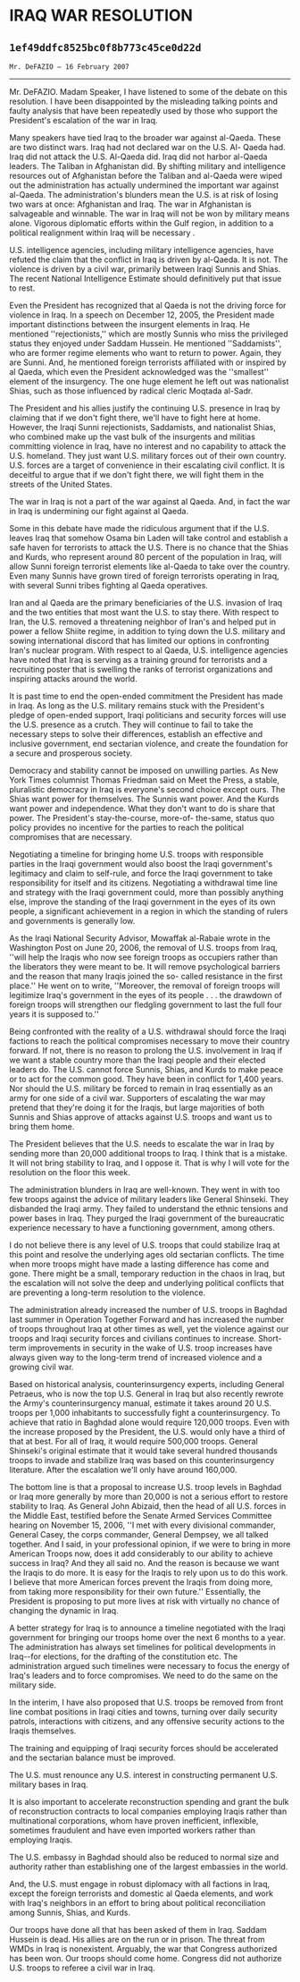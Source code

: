 # IRAQ WAR RESOLUTION
## `1ef49ddfc8525bc0f8b773c45ce0d22d`
`Mr. DeFAZIO — 16 February 2007`

---


Mr. DeFAZIO. Madam Speaker, I have listened to some of the debate on 
this resolution. I have been disappointed by the misleading talking 
points and faulty analysis that have been repeatedly used by those who 
support the President's escalation of the war in Iraq.

Many speakers have tied Iraq to the broader war against al-Qaeda. 
These are two distinct wars. Iraq had not declared war on the U.S. Al-
Qaeda had. Iraq did not attack the U.S. Al-Qaeda did. Iraq did not 
harbor al-Qaeda leaders. The Taliban in Afghanistan did. By shifting 
military and intelligence resources out of Afghanistan before the 
Taliban and al-Qaeda were wiped out the administration has actually 
undermined the important war against al-Qaeda. The administration's 
blunders mean the U.S. is at risk of losing two wars at once: 
Afghanistan and Iraq. The war in Afghanistan is salvageable and 
winnable. The war in Iraq will not be won by military means alone. 
Vigorous diplomatic efforts within the Gulf region, in addition to a 
political realignment within Iraq will be necessary .

U.S. intelligence agencies, including military intelligence agencies, 
have refuted the claim that the conflict in Iraq is driven by al-Qaeda. 
It is not. The violence is driven by a civil war, primarily between 
Iraqi Sunnis and Shias. The recent National Intelligence Estimate 
should definitively put that issue to rest.

Even the President has recognized that al Qaeda is not the driving 
force for violence in Iraq. In a speech on December 12, 2005, the 
President made important distinctions between the insurgent elements in 
Iraq. He mentioned ''rejectionists,'' which are mostly Sunnis who miss 
the privileged status they enjoyed under Saddam Hussein. He mentioned 
''Saddamists'', who are former regime elements who want to return to 
power. Again, they are Sunni. And, he mentioned foreign terrorists 
affiliated with or inspired by al Qaeda, which even the President 
acknowledged was the ''smallest'' element of the insurgency. The one 
huge element he left out was nationalist Shias, such as those 
influenced by radical cleric Moqtada al-Sadr.

The President and his allies justify the continuing U.S. presence in 
Iraq by claiming that if we don't fight there, we'll have to fight here 
at home. However, the Iraqi Sunni rejectionists, Saddamists, and 
nationalist Shias, who combined make up the vast bulk of the insurgents 
and militias committing violence in Iraq, have no interest and no 
capability to attack the U.S. homeland. They just want U.S. military 
forces out of their own country. U.S. forces are a target of 
convenience in their escalating civil conflict. It is deceitful to 
argue that if we don't fight there, we will fight them in the streets 
of the United States.

The war in Iraq is not a part of the war against al Qaeda. And, in 
fact the war in Iraq is undermining our fight against al Qaeda.

Some in this debate have made the ridiculous argument that if the 
U.S. leaves Iraq that somehow Osama bin Laden will take control and 
establish a safe haven for terrorists to attack the U.S. There is no 
chance that the Shias and Kurds, who represent around 80 percent of the 
population in Iraq, will allow Sunni foreign terrorist elements like 
al-Qaeda to take over the country. Even many Sunnis have grown tired of 
foreign terrorists operating in Iraq, with several Sunni tribes 
fighting al Qaeda operatives.

Iran and al Qaeda are the primary beneficiaries of the U.S. invasion 
of Iraq and the two entities that most want the U.S. to stay there. 
With respect to Iran, the U.S. removed a threatening neighbor of Iran's 
and helped put in power a fellow Shiite regime, in addition to tying 
down the U.S. military and sowing international discord that has 
limited our options in confronting Iran's nuclear program. With respect 
to al Qaeda, U.S. intelligence agencies have noted that Iraq is serving 
as a training ground for terrorists and a recruiting poster that is 
swelling the ranks of terrorist organizations and inspiring attacks 
around the world.



It is past time to end the open-ended commitment the President has 
made in Iraq. As long as the U.S. military remains stuck with the 
President's pledge of open-ended support, Iraqi politicians and 
security forces will use the U.S. presence as a crutch. They will 
continue to fail to take the necessary steps to solve their 
differences, establish an effective and inclusive government, end 
sectarian violence, and create the foundation for a secure and 
prosperous society.

Democracy and stability cannot be imposed on unwilling parties. As 
New York Times columnist Thomas Friedman said on Meet the Press, a 
stable, pluralistic democracy in Iraq is everyone's second choice 
except ours. The Shias want power for themselves. The Sunnis want 
power. And the Kurds want power and independence. What they don't want 
to do is share that power. The President's stay-the-course, more-of-
the-same, status quo policy provides no incentive for the parties to 
reach the political compromises that are necessary.

Negotiating a timeline for bringing home U.S. troops with responsible 
parties in the Iraqi government would also boost the Iraqi government's 
legitimacy and claim to self-rule, and force the Iraqi government to 
take responsibility for itself and its citizens. Negotiating a 
withdrawal time line and strategy with the Iraqi government could, more 
than possibly anything else, improve the standing of the Iraqi 
government in the eyes of its own people, a significant achievement in 
a region in which the standing of rulers and governments is generally 
low.

As the Iraqi National Security Advisor, Mowaffak al-Rabaie wrote in 
the Washington Post on June 20, 2006, the removal of U.S. troops from 
Iraq, ''will help the Iraqis who now see foreign troops as occupiers 
rather than the liberators they were meant to be. It will remove 
psychological barriers and the reason that many Iraqis joined the so-
called resistance in the first place.'' He went on to write, 
''Moreover, the removal of foreign troops will legitimize Iraq's 
government in the eyes of its people . . . the drawdown of foreign 
troops will strengthen our fledgling government to last the full four 
years it is supposed to.''


Being confronted with the reality of a U.S. withdrawal should force 
the Iraqi factions to reach the political compromises necessary to move 
their country forward. If not, there is no reason to prolong the U.S. 
involvement in Iraq if we want a stable country more than the Iraqi 
people and their elected leaders do. The U.S. cannot force Sunnis, 
Shias, and Kurds to make peace or to act for the common good. They have 
been in conflict for 1,400 years. Nor should the U.S. military be 
forced to remain in Iraq essentially as an army for one side of a civil 
war. Supporters of escalating the war may pretend that they're doing it 
for the Iraqis, but large majorities of both Sunnis and Shias approve 
of attacks against U.S. troops and want us to bring them home.

The President believes that the U.S. needs to escalate the war in 
Iraq by sending more than 20,000 additional troops to Iraq. I think 
that is a mistake. It will not bring stability to Iraq, and I oppose 
it. That is why I will vote for the resolution on the floor this week.

The administration blunders in Iraq are well-known. They went in with 
too few troops against the advice of military leaders like General 
Shinseki. They disbanded the Iraqi army. They failed to understand the 
ethnic tensions and power bases in Iraq. They purged the Iraqi 
government of the bureaucratic experience necessary to have a 
functioning government, among others.

I do not believe there is any level of U.S. troops that could 
stabilize Iraq at this point and resolve the underlying ages old 
sectarian conflicts. The time when more troops might have made a 
lasting difference has come and gone. There might be a small, temporary 
reduction in the chaos in Iraq, but the escalation will not solve the 
deep and underlying political conflicts that are preventing a long-term 
resolution to the violence.

The administration already increased the number of U.S. troops in 
Baghdad last summer in Operation Together Forward and has increased the 
number of troops throughout Iraq at other times as well, yet the 
violence against our troops and Iraqi security forces and civilians 
continues to increase. Short-term improvements in security in the wake 
of U.S. troop increases have always given way to the long-term trend of 
increased violence and a growing civil war.

Based on historical analysis, counterinsurgency experts, including 
General Petraeus, who is now the top U.S. General in Iraq but also 
recently rewrote the Army's counterinsurgency manual, estimate it takes 
around 20 U.S. troops per 1,000 inhabitants to successfully fight a 
counterinsurgency. To achieve that ratio in Baghdad alone would require 
120,000 troops. Even with the increase proposed by the President, the 
U.S. would only have a third of that at best. For all of Iraq, it would 
require 500,000 troops. General Shinseki's original estimate that it 
would take several hundred thousands troops to invade and stabilize 
Iraq was based on this counterinsurgency literature. After the 
escalation we'll only have around 160,000.

The bottom line is that a proposal to increase U.S. troop levels in 
Baghdad or Iraq more generally by more than 20,000 is not a serious 
effort to restore stability to Iraq. As General John Abizaid, then the 
head of all U.S. forces in the Middle East, testified before the Senate 
Armed Services Committee hearing on November 15, 2006, ''I met with 
every divisional commander, General Casey, the corps commander, General 
Dempsey, we all talked together. And I said, in your professional 
opinion, if we were to bring in more American Troops now, does it add 
considerably to our ability to achieve success in Iraq? And they all 
said no. And the reason is because we want the Iraqis to do more. It is 
easy for the Iraqis to rely upon us to do this work. I believe that 
more American forces prevent the Iraqis from doing more, from taking 
more responsibility for their own future.'' Essentially, the President 
is proposing to put more lives at risk with virtually no chance of 
changing the dynamic in Iraq.

A better strategy for Iraq is to announce a timeline negotiated with 
the Iraqi government for bringing our troops home over the next 6 
months to a year. The administration has always set timelines for 
political developments in Iraq--for elections, for the drafting of the 
constitution etc. The administration argued such timelines were 
necessary to focus the energy of Iraq's leaders and to force 
compromises. We need to do the same on the military side.

In the interim, I have also proposed that U.S. troops be removed from 
front line combat positions in Iraqi cities and towns, turning over 
daily security patrols, interactions with citizens, and any offensive 
security actions to the Iraqis themselves.

The training and equipping of Iraqi security forces should be 
accelerated and the sectarian balance must be improved.

The U.S. must renounce any U.S. interest in constructing permanent 
U.S. military bases in Iraq.

It is also important to accelerate reconstruction spending and grant 
the bulk of reconstruction contracts to local companies employing 
Iraqis rather than multinational corporations, whom have proven 
inefficient, inflexible, sometimes fraudulent and have even imported 
workers rather than employing Iraqis.

The U.S. embassy in Baghdad should also be reduced to normal size and 
authority rather than establishing one of the largest embassies in the 
world.

And, the U.S. must engage in robust diplomacy with all factions in 
Iraq, except the foreign terrorists and domestic al Qaeda elements, and 
work with Iraq's neighbors in an effort to bring about political 
reconciliation among Sunnis, Shias, and Kurds.

Our troops have done all that has been asked of them in Iraq. Saddam 
Hussein is dead. His allies are on the run or in prison. The threat 
from WMDs in Iraq is nonexistent. Arguably, the war that Congress 
authorized has been won. Our troops should come home. Congress did not 
authorize U.S. troops to referee a civil war in Iraq.
